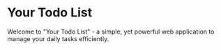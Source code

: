 # Your Todo List

Welcome to "Your Todo List" - a simple, yet powerful web application to manage your daily tasks efficiently.
